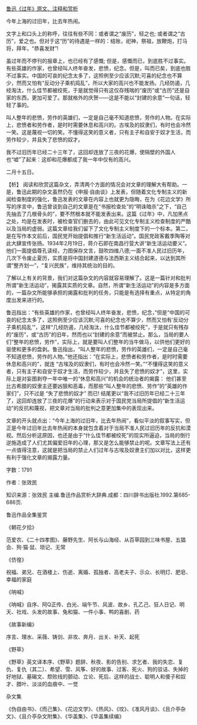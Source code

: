 [鲁迅《过年》原文、注释和赏析](https://www.vrrw.net/wx/9716.html)

今年上海的过旧年，比去年热闹。

文字上和口头上的称呼，往往有些不同：或者谓之“废历”，轻之也; 或者谓之“古历”，爱之也。但对于这“历”的待遇是一样的：结账，祀神，祭祖，放鞭炮，打马将，拜年，“恭喜发财”!

虽过年而不停刊的报章上，也已经有了感慨; 但是，感慨而已，到底胜不过事实。有些英雄的作家，也曾经叫人终年奋发，悲愤，纪念。但是，叫而已矣，到底也胜不过事实。中国的可哀的纪念太多了，这照例至少应该沉默;可喜的纪念也不算少，然而又怕有“反动分子乘机捣乱”，所以大家的高兴也不能发扬。几经防遏，几经淘汰，什么佳节都被绞死，于是就觉得只有这仅存残喘的“废历”或“古历”还是自家的东西，更加可爱了。那就格外的庆贺——这是不能以“封建的余意”一句话，轻轻了事的。

叫人整年的悲愤，劳作的英雄们，一定是自己毫不知道悲愤，劳作的人物。在实际上，悲愤者和劳作者，是时时需要休息和高兴的。古埃及的奴隶们，有时也会冷然一笑。这是蔑视一切的笑。不懂得这笑的意义者，只有主子和自安于奴才生活，而劳作较少，并且失了悲愤的奴才。

我不过旧历年已经二十三年了，这回却连放了三夜的花爆，使隔壁的外国人也“嘘”了起来：这却和花爆都成了我一年中仅有的高兴。

二月十五日。



【析】 阅读和欣赏这篇杂文，弄清两个方面的情况会对文章的理解大有帮助。一是，鲁迅此期的杂文虽然仍在《申报·自由谈》上发表，但随着文化专制主义的新闻检查制度的强化，鲁迅发表的文章在内容上也就更为隐晦，在为《花边文学》所写的序言中，鲁迅曾谈到自己的文章是在“书报检查处”的“明诛暗杀”之下，“自己先抽去了几根骨头的”，要不然根本就不能发表出来。这篇《过年》中，凡加黑点之处，均是在发表时，被检查官们删去的，由此可见文化专制主义检查制度的严酷以及当局的虚弱。这篇文章给我们留下了文化专制主义制度下的一个标本。第二，是在写作本文前后，国民党开始提倡和推行“新生活运动”。国民党政客戴季陶等对此大肆宣传张扬。1934年2月19日，蒋介石即在南昌行营大讲“新生活运动要义”。他们一面提倡尊孔读经，力图保存文言，鼓吹四维八德;一面不准人民过旧历年，几次下令废止夏历，实质是将中国封建道德与法西斯主义结合起来，以达到其所谓“整齐划一”，“复兴民族”，维持其统治的目的。

了解以上有关的背景，我们对这篇杂文的内容就容易理解了。这是一篇针对和批判所谓“新生活运动”，揭露其实质的文章。自然，所谓“新生活运动”的内容是多方面的，一篇杂文所能够承担的揭露和批判的任务，只能是有选择有重点，从特定的角度出发来进行的。

鲁迅指出：“有些英雄的作家，也曾经叫人终年奋发，悲愤，纪念，”但是“中国的可哀的纪念太多了，这照例至少应该沉默;可喜的纪念也不算少，然而又怕有‘反动分子乘机捣乱’”，这样“几经防遏，几经淘汰，什么佳节都被绞死”，于是就只有残存的“废历”，或“古历”的旧年，然而也以“封建的余意”而被禁止。那么，当局的要人们“整年的悲愤，劳作”，实际上，就是要叫人们整年的当牛做马，以供他们更好的驱使和更多的盘剥。鲁迅指出，“叫人整年的悲愤，劳作的英雄们，一定是自己毫不知道悲愤，劳作的人物。”他还指出：“在实际上，悲愤者和劳作者，是时时需要休息和高兴的”，就连 “古埃及的奴隶们，有时也会冷然一笑。”“不懂得这笑的意义者，只有主子和自安于奴才生活，而劳作较少，并且失了悲愤的奴才”，这里，实际上是对妄图剥夺一年中唯一的“休息和高兴”的机会的统治者的揭露： 他们甚至比古希腊的奴隶主还要凶狠和恶毒，而那些“叫人整年的悲愤、劳作”的“英雄的作家们”，只不过是 “失了悲愤的奴才” 而已! 结尾更以“我不过旧历年已经二十三年了，这回却连放了三夜的花爆”的行动来表示对于国民党当局所提倡的“新生活运动”的反抗和蔑视，把文章对当局的批判之意更加集中的表现出来。

文章的开头就点出：“今年上海的过旧年，比去年热闹”，看似平淡的叙事写实，但正是今年过旧年比去年热闹的本身就包含着对于当局不准人民过旧历年的反抗和漠视。然后分析这原因，也还是由于“什么佳节都被绞死”的现实所逼迫，当局的倒行逆施造成了人们尤其偏爱旧年的心理，那又是怎么能够禁止的呢。文章写法上还有一点值得注意，这就是把当局的禁止人们过年与古埃及奴隶主们加以对比，这样更有利于强化文章的揭露力量。

字数：1791

作者：张效民

知识来源：张效民 主编.鲁迅作品赏析大辞典.成都：四川辞书出版社.1992.第685-686页.

鲁迅作品全集鉴赏

《朝花夕拾》

范爱农、《二十四孝图》、藤野先生、阿长与山海经、从百草园到三味书屋、五猖会、狗·猫·鼠、琐记、无常

《仿徨》

祝福、弟兄、在酒楼上、伤逝、离婚、孤独者、高老夫子、示众、长明灯、肥皂、幸福的家庭

《呐喊》

《呐喊》自序、阿Q正传、白光、端午节、风波、故乡、孔乙己、狂人日记、明天、社戏、头发的故事、兔和猫、一件小事、鸭的喜剧、药

《故事新编》

序言、理水、采薇、铸剑、非攻、奔月、出关、补天、起死

《野草》

《野草》英文译本序、《野草》题辞、秋夜、影的告别、求乞者、我的失恋、复仇、复仇〔其二〕、希望、雪、风筝、好的故事、过客、死火、狗的驳诘、失掉的好地狱、墓碣文、颓败线的颤动、立论、死后、这样的战士、聪明人和傻子和奴才、腊叶、淡淡的血痕中、一觉

杂文集

《伪自由书》、《而己集》、《花边文学》、《热风》、《坟》、《准风月谈》、《且介亭杂文》、《且介亭杂文附集》、《华盖集》、《华盖集续编》

